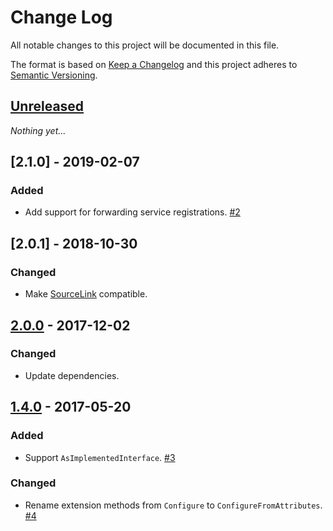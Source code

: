 # Change Log
All notable changes to this project will be documented in this file.

The format is based on [Keep a Changelog](http://keepachangelog.com/)
and this project adheres to [Semantic Versioning](http://semver.org/).

## [Unreleased]
_Nothing yet..._

## [2.1.0] - 2019-02-07
### Added
- Add support for forwarding service registrations. [#2](https://github.com/mrahhal/MR.AttributeDI/issues/2)

## [2.0.1] - 2018-10-30
### Changed
- Make [SourceLink](https://github.com/dotnet/sourcelink) compatible.

## [2.0.0] - 2017-12-02
### Changed
- Update dependencies.

## [1.4.0] - 2017-05-20
### Added
- Support `AsImplementedInterface`. [#3](https://github.com/mrahhal/MR.AttributeDI/issues/3)

### Changed
- Rename extension methods from `Configure` to `ConfigureFromAttributes`. [#4](https://github.com/mrahhal/MR.AttributeDI/issues/4)

[Unreleased]: https://github.com/mrahhal/MR.AttributeDI/compare/1.4.0...HEAD
[1.4.0]: https://github.com/mrahhal/MR.AttributeDI/compare/1.3.0...1.4.0
[2.0.0]: https://github.com/mrahhal/MR.AttributeDI/compare/1.4.0...2.0.0
